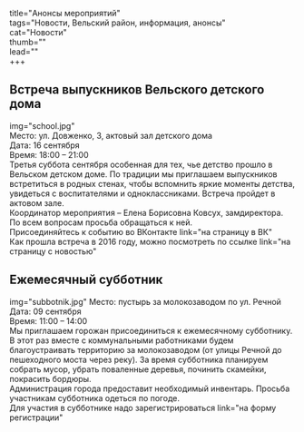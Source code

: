 title="Анонсы мероприятий"  
tags="Новости, Вельский район, информация, анонсы"  
cat="Новости"  
thumb=""  
lead=""  
+++

## Встреча выпускников Вельского детского дома  
img="school.jpg"  
Место: ул. Довженко, 3, актовый зал детского дома  
Дата: 16 сентября  
Время: 18:00 – 21:00  
Третья суббота сентября особенная для тех, чье детство прошло в Вельском детском доме. По традиции мы приглашаем выпускников встретиться в родных стенах, чтобы вспомнить яркие моменты детства, увидеться с воспитателями и одноклассниками. Встреча пройдет в актовом зале.  
Координатор мероприятия – Елена Борисовна Ковсух, замдиректора. По всем вопросам просьба обращаться к ней.  
Присоединяйтесь к событию во ВКонтакте link="на страницу в ВК"  
Как прошла встреча в 2016 году, можно посмотреть по ссылке link="на страницу с новостью"  
## Ежемесячный субботник
img="subbotnik.jpg"
Место: пустырь за молокозаводом по ул. Речной  
Дата: 09 сентября  
Время: 11:00 – 14:00  
Мы приглашаем горожан присоединиться к ежемесячному субботнику. В этот раз вместе с коммунальными работниками будем благоустраивать территорию за молокозаводом (от улицы Речной до пешеходного моста через реку). За время субботника планируем собрать мусор, убрать поваленные деревья, починить скамейки, покрасить бордюры.  
Администрация города предоставит необходимый инвентарь. Просьба участникам субботника одеться по погоде.  
Для участия в субботнике надо зарегистрироваться link="на форму регистрации"
